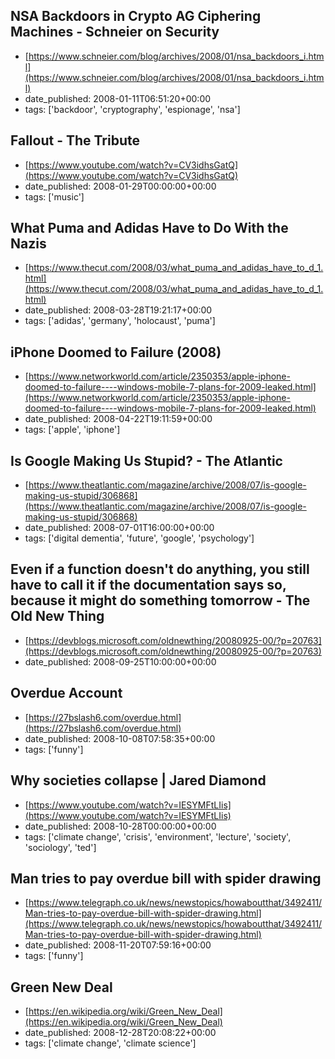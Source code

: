  ## NSA Backdoors in Crypto AG Ciphering Machines - Schneier on Security
 - [https://www.schneier.com/blog/archives/2008/01/nsa_backdoors_i.html](https://www.schneier.com/blog/archives/2008/01/nsa_backdoors_i.html)
 - date_published: 2008-01-11T06:51:20+00:00
 - tags: ['backdoor', 'cryptography', 'espionage', 'nsa']

 ## Fallout - The Tribute
 - [https://www.youtube.com/watch?v=CV3idhsGatQ](https://www.youtube.com/watch?v=CV3idhsGatQ)
 - date_published: 2008-01-29T00:00:00+00:00
 - tags: ['music']

 ## What Puma and Adidas Have to Do With the Nazis
 - [https://www.thecut.com/2008/03/what_puma_and_adidas_have_to_d_1.html](https://www.thecut.com/2008/03/what_puma_and_adidas_have_to_d_1.html)
 - date_published: 2008-03-28T19:21:17+00:00
 - tags: ['adidas', 'germany', 'holocaust', 'puma']

 ## iPhone Doomed to Failure (2008)
 - [https://www.networkworld.com/article/2350353/apple-iphone-doomed-to-failure----windows-mobile-7-plans-for-2009-leaked.html](https://www.networkworld.com/article/2350353/apple-iphone-doomed-to-failure----windows-mobile-7-plans-for-2009-leaked.html)
 - date_published: 2008-04-22T19:11:59+00:00
 - tags: ['apple', 'iphone']

 ## Is Google Making Us Stupid? - The Atlantic
 - [https://www.theatlantic.com/magazine/archive/2008/07/is-google-making-us-stupid/306868](https://www.theatlantic.com/magazine/archive/2008/07/is-google-making-us-stupid/306868)
 - date_published: 2008-07-01T16:00:00+00:00
 - tags: ['digital dementia', 'future', 'google', 'psychology']

 ## Even if a function doesn't do anything, you still have to call it if the documentation says so, because it might do something tomorrow - The Old New Thing
 - [https://devblogs.microsoft.com/oldnewthing/20080925-00/?p=20763](https://devblogs.microsoft.com/oldnewthing/20080925-00/?p=20763)
 - date_published: 2008-09-25T10:00:00+00:00

 ## Overdue Account
 - [https://27bslash6.com/overdue.html](https://27bslash6.com/overdue.html)
 - date_published: 2008-10-08T07:58:35+00:00
 - tags: ['funny']

 ## Why societies collapse | Jared Diamond
 - [https://www.youtube.com/watch?v=IESYMFtLIis](https://www.youtube.com/watch?v=IESYMFtLIis)
 - date_published: 2008-10-28T00:00:00+00:00
 - tags: ['climate change', 'crisis', 'environment', 'lecture', 'society', 'sociology', 'ted']

 ## Man tries to pay overdue bill with spider drawing
 - [https://www.telegraph.co.uk/news/newstopics/howaboutthat/3492411/Man-tries-to-pay-overdue-bill-with-spider-drawing.html](https://www.telegraph.co.uk/news/newstopics/howaboutthat/3492411/Man-tries-to-pay-overdue-bill-with-spider-drawing.html)
 - date_published: 2008-11-20T07:59:16+00:00
 - tags: ['funny']

 ## Green New Deal
 - [https://en.wikipedia.org/wiki/Green_New_Deal](https://en.wikipedia.org/wiki/Green_New_Deal)
 - date_published: 2008-12-28T20:08:22+00:00
 - tags: ['climate change', 'climate science']

